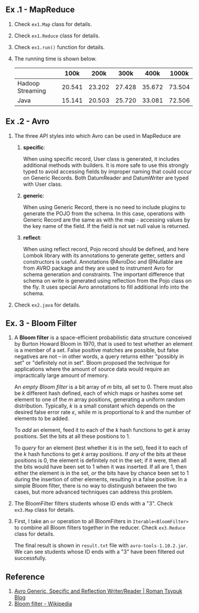 

## Ex .1 - MapReduce

1. Check `ex1.Map` class for details.

2. Check `ex1.Reduce` class for details.

3. Check `ex1.run()` function for details.

4. The running time is shown below.

   |                  | 100k   | 200k   | 300k   | 400k   | 1000k  |
   | ---------------- | ------ | ------ | ------ | ------ | ------ |
   | Hadoop Streaming | 20.541 | 23.202 | 27.428 | 35.672 | 73.504 |
   | Java             | 15.141 | 20.503 | 25.720 | 33.081 | 72.506 |

## Ex .2 - Avro

1. The three API styles into which Avro can be used in MapReduce are

   1. **specific**: 

      When using specific record, User class is generated, it includes additional methods with builders. It is more safe to use this strongly typed to avoid accessing fields by improper naming that could occur on Generic Records. Both DatumReader and DatumWriter are typed with User class.

   2. **generic**: 

      When using Generic Record, there is no need to include plugins to generate the POJO from the schema. In this case, operations with Generic Record are the same as with the map - accessing values by the key name of the field. If the field is not set null value is returned.

   3. **reflect**: 

      When using reflect record, Pojo record should be defined, and here Lombok library with its annotations to generate getter, setters and constructors is useful. Annotations @AvroDoc and @Nullable are from AVRO package and they are used to instrument Avro for schema generation and constraints. The important difference that schema on write is generated using reflection from the Pojo class on the fly. It uses special Avro annotations to fill additional info into the schema.

2. Check `ex2.java` for details.

## Ex. 3 - Bloom Filter

1. A **Bloom filter** is a space-efficient probabilistic data structure conceived by Burton Howard Bloom in 1970, that is used to test whether an element is a member of a set. False positive matches are possible, but false negatives are not – in other words, a query returns either "possibly in set" or "definitely not in set". Bloom proposed the technique for applications where the amount of source data would require an impractically large amount of memory.

   An *empty Bloom filter* is a bit array of *m* bits, all set to 0. There must also be *k* different hash defined, each of which maps or hashes some set element to one of the *m* array positions, generating a uniform random distribution. Typically, *k* is a small constant which depends on the desired false error rate *ε*, while *m* is proportional to *k* and the number of elements to be added.

   To *add* an element, feed it to each of the *k* hash functions to get *k* array positions. Set the bits at all these positions to 1.

   To *query* for an element (test whether it is in the set), feed it to each of the *k* hash functions to get *k* array positions. If *any* of the bits at these positions is 0, the element is definitely not in the set; if it were, then all the bits would have been set to 1 when it was inserted. If all are 1, then either the element is in the set, *or* the bits have by chance been set to 1 during the insertion of other elements, resulting in a false positive. In a simple Bloom filter, there is no way to distinguish between the two cases, but more advanced techniques can address this problem.

2. The BloomFilter filters students whose ID ends with a "3". Check `ex3.Map` class for details. 

3. First, I take an `or` operation to all BloomFilters in `Iterable<BloomFilter>` to combine all Bloom filters together in the reducer. Check `ex3.Reduce` class for details.

   The final result is shown in `result.txt` file with `avro-tools-1.10.2.jar`. We can see students whose ID ends with a "3" have been filtered out successfully.

## Reference

1. [Avro Generic, Specific and Reflection Writer/Reader | Roman Tsypuk Blog](https://tsypuk.github.io/avro-java-records)
2. [Bloom filter - Wikipedia](https://en.wikipedia.org/wiki/Bloom_filter)

